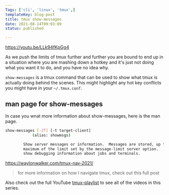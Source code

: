 ```yaml
---
Tags: ['cli', 'linux', 'tmux',]
templateKey: blog-post
title: tmux show-messages
date: 2021-08-14T09:03:09
status: published

---
```


https://youtu.be/LLk94fKpGg4

As we push the limits of tmux further and further you are bound to end up in a
situation where you are mashing down a hotkey and it's just not doing what you
want it to do, and you have no idea why.

`show-messages` is a tmux command that can be used to show what tmux is
actually doing behind the scenes.  This might highlight any hot key conflicts
you might have in your `~/.tmux.conf`.

## man page for show-messages

In case you wnat more information about show-messages, here is the man page.

``` bash
show-messages [-JT] [-t target-client]
            (alias: showmsgs)

        Show server messages or information.  Messages are stored, up to a
        maximum of the limit set by the message-limit server option.  -J and -T
        show debugging information about jobs and terminals.
```


https://waylonwalker.com/tmux-nav-2021/

> for more information on how I navigate tmux, check out this full post

Also check out the full YouTube
[tmux-playlist](https://www.youtube.com/playlist?list=PLTRNG6WIHETB4reAxbWza3CZeP9KL6B)
to see all of the videos in this series.




